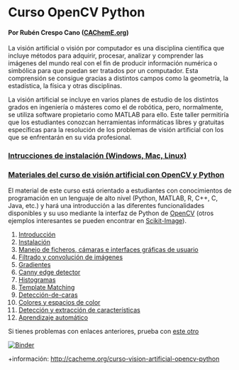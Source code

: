 # Curso OpenCV Python
#### Por Rubén Crespo Cano ([CAChemE.org](http://cacheme.org/curso-vision-artificial-opencv-python/))

La visión artificial o visión por computador es una disciplina científica que incluye métodos para adquirir, procesar, analizar y comprender las imágenes del mundo real con el fin de producir información numérica o simbólica para que puedan ser tratados por un computador. Esta comprensión se consigue gracias a distintos campos como la geometría, la estadística, la física y otras disciplinas.

La visión artificial se incluye en varios planes de estudio de los distintos grados en ingeniería o másteres como el de robótica, pero, normalmente, se utiliza software propietario como MATLAB para ello. Este taller permitiría que los estudiantes conozcan herramientas informáticas libres y gratuitas específicas para la resolución de los problemas de visión artificial con los que se enfrentarán en su vida profesional.

### [Intrucciones de instalación (Windows, Mac, Linux)](https://github.com/CAChemE/curso-opencv-python/blob/master/instalacion-opencv.md)

### [Materiales del curso de visión artificial con OpenCV y Python](https://github.com/CAChemE/opencv-python)

El material de este curso está orientado a estudiantes con conocimientos de programación en un lenguaje de alto nivel (Python, MATLAB, R, C++, C, Java, etc.) y hará una introducción a las diferentes funcionalidades disponibles y su uso mediante la interfaz de Python de [OpenCV](http://opencv.org/) (otros ejemplos interesantes se pueden encontrar en [Scikit-Image](http://scikit-image.org/)).



1. [Introducción](http://nbviewer.jupyter.org/github/CAChemE/opencv-python/blob/master/opencv-and-python.ipynb#1.-Introducción)
2. [Instalación](https://github.com/CAChemE/curso-opencv-python/blob/master/instalacion-opencv.md)
3. [Manejo de ficheros, cámaras e interfaces gráficas de usuario](http://nbviewer.jupyter.org/github/CAChemE/opencv-python/blob/master/opencv-and-python.ipynb#3.-Manejo-de-ficheros,-cámaras-e-interfaces-gráficas-de-usuario)
4. [Filtrado y convolución de imágenes](http://nbviewer.jupyter.org/github/CAChemE/opencv-python/blob/master/opencv-and-python.ipynb#4.-Filtrado-y-suavizado-de-imágenes)
5. [Gradientes](http://nbviewer.jupyter.org/github/CAChemE/opencv-python/blob/master/opencv-and-python.ipynb#5.-Gradientes)
6. [Canny edge detector](http://nbviewer.jupyter.org/github/CAChemE/opencv-python/blob/master/opencv-and-python.ipynb#6.-Canny-edge-detector)
7. [Histogramas](http://nbviewer.jupyter.org/github/CAChemE/opencv-python/blob/master/opencv-and-python.ipynb#7.-Histogramas)
8. [Template Matching](http://nbviewer.jupyter.org/github/CAChemE/opencv-python/blob/master/opencv-and-python.ipynb#7.-Histogramas)
9. [Detección-de-caras](http://nbviewer.jupyter.org/github/CAChemE/opencv-python/blob/master/opencv-and-python.ipynb#9.-Detección-de-caras)
10. [Colores y espacios de color](http://nbviewer.jupyter.org/github/CAChemE/opencv-python/blob/master/opencv-and-python.ipynb#10.-Colores-y-espacios-de-color)
11. [Detección y extracción de características](http://nbviewer.jupyter.org/github/CAChemE/opencv-python/blob/master/opencv-and-python.ipynb#11.-Detección-y-extracción-de-características-(feature-detection))
12. [Aprendizaje automático](http://nbviewer.jupyter.org/github/CAChemE/opencv-python/blob/master/opencv-and-python.ipynb#11.-Detección-y-extracción-de-características-(feature-detection))

Si tienes problemas con enlaces anteriores, prueba con [este otro](https://github.com/CAChemE/opencv-python/blob/master/opencv-and-python.ipynb)

[![Binder](http://mybinder.org/badge.svg)](http://mybinder.org:/repo/cacheme/curso-opencv-python)


+información: http://cacheme.org/curso-vision-artificial-opencv-python 
